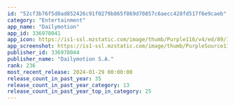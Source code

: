 ```yaml
---
id: "52cf3b76f5d0ad852426c91f0279b865f869d70857c6aecc428fd517f6e9caeb"
category: "Entertainment"
app_name: "Dailymotion"
app_id: 336978041
app_icon: https://is1-ssl.mzstatic.com/image/thumb/Purple116/v4/ed/89/1e/ed891ebf-b77b-a487-b7b8-6c619d67af53/AppIcon-0-0-1x_U007epad-0-0-0-0-85-220.png/1024x1024bb.png
app_screenshot: https://is1-ssl.mzstatic.com/image/thumb/PurpleSource116/v4/d2/0e/02/d20e02f3-6225-33b4-46f7-b6726ef6c7ec/3b60f46f-082f-4826-8369-cd9d247c69c3_iOS_5.5_Profile.jpg/1242x2208bb.png
publisher_id: 336978044
publisher_name: "Dailymotion S.A."
rank: 236
most_recent_release: 2024-01-29 00:00:00
release_count_in_past_year: 35
release_count_in_past_year_category: 13
release_count_in_past_year_top_in_category: 25
---
```

